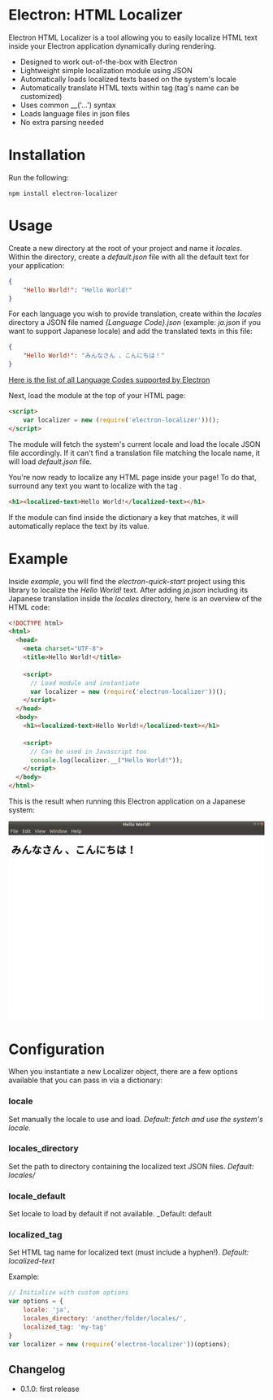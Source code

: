 # Electron: HTML Localizer

Electron HTML Localizer is a tool allowing you to easily localize HTML text inside your Electron application dynamically during rendering.
* Designed to work out-of-the-box with Electron
* Lightweight simple localization module using JSON
* Automatically loads localized texts based on the system's locale 
* Automatically translate HTML texts within _<localized-text>_ tag (tag's name can be customized)
* Uses common __('...') syntax
* Loads language files in json files
* No extra parsing needed

# Installation

Run the following:
```
npm install electron-localizer
```

# Usage

Create a new directory at the root of your project and name it _locales_. Within the directory, create a _default.json_ file with all the default text for your application:

```json
{
    "Hello World!": "Hello World!"
}
```

For each language you wish to provide translation, create within the _locales_ directory a JSON file named _{Language Code}.json_ (example: _ja.json_ if you want to support Japanese locale) and add the translated texts in this file:

```json
{
    "Hello World!": "みんなさん 、こんにちは！"
}
```

[Here is the list of all Language Codes supported by Electron](https://electronjs.org/docs/api/locales)

Next, load the module at the top of your HTML page:

```html
<script>
    var localizer = new (require('electron-localizer'))();
</script>
```

The module will fetch the system's current locale and load the locale JSON file accordingly. If it can't find a translation file matching the locale name, it will load _default.json_ file.

You're now ready to localize any HTML page inside your page! To do that, surround any text you want to localize with the tag _<localized-text>_.

```html
<h1><localized-text>Hello World!</localized-text></h1>
```

If the module can find inside the dictionary a key that matches, it will automatically replace the text by its value.

# Example

Inside _example_, you will find the _electron-quick-start_ project using this library to localize the _Hello World!_ text.
After adding _ja.json_ including its Japanese translation inside the _locales_ directory, here is an overview of the HTML code:

```html
<!DOCTYPE html>
<html>
  <head>
    <meta charset="UTF-8">
    <title>Hello World!</title>

    <script>
      // Load module and instantiate
      var localizer = new (require('electron-localizer'))();
    </script>
  </head>
  <body>
    <h1><localized-text>Hello World!</localized-text></h1>

    <script>
      // Can be used in Javascript too
      console.log(localizer.__("Hello World!"));
    </script>
  </body>
</html>
```

This is the result when running this Electron application on a Japanese system:

![ScreenShot](./example/screenshot.png)

# Configuration

When you instantiate a new Localizer object, there are a few options available that you can pass in via a dictionary:

### locale

Set manually the locale to use and load. 
_Default: fetch and use the system's locale._

### locales_directory

Set the path to directory containing the localized text JSON files.
_Default: locales/_

### locale_default

Set locale to load by default if not available.
_Default: default

### localized_tag

Set HTML tag name for localized text (must include a hyphen!).
_Default: localized-text_

Example:
```javascript
// Initialize with custom options
var options = {
    locale: 'ja',
    locales_directory: 'another/folder/locales/',
    localized_tag: 'my-tag'
}
var localizer = new (require('electron-localizer'))(options);
```

## Changelog

* 0.1.0: first release
